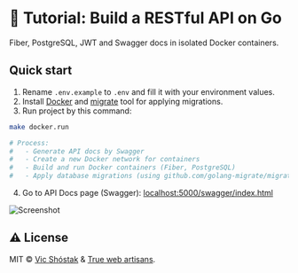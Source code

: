 # 📖 Tutorial: Build a RESTful API on Go

Fiber, PostgreSQL, JWT and Swagger docs in isolated Docker containers.

## Quick start

1. Rename `.env.example` to `.env` and fill it with your environment values.
2. Install [Docker](https://www.docker.com/get-started) and [migrate](https://github.com/golang-migrate/migrate) tool for applying migrations.
3. Run project by this command:

```bash
make docker.run

# Process:
#   - Generate API docs by Swagger
#   - Create a new Docker network for containers
#   - Build and run Docker containers (Fiber, PostgreSQL)
#   - Apply database migrations (using github.com/golang-migrate/migrate)
```

4. Go to API Docs page (Swagger): [localhost:5000/swagger/index.html](http://localhost:5000/swagger/index.html)

![Screenshot](https://user-images.githubusercontent.com/11155743/111976202-6f6cb700-8b12-11eb-9568-5143f2ca054d.png)

## ⚠️ License

MIT &copy; [Vic Shóstak](https://github.com/koddr) & [True web artisans](https://1wa.co/).
